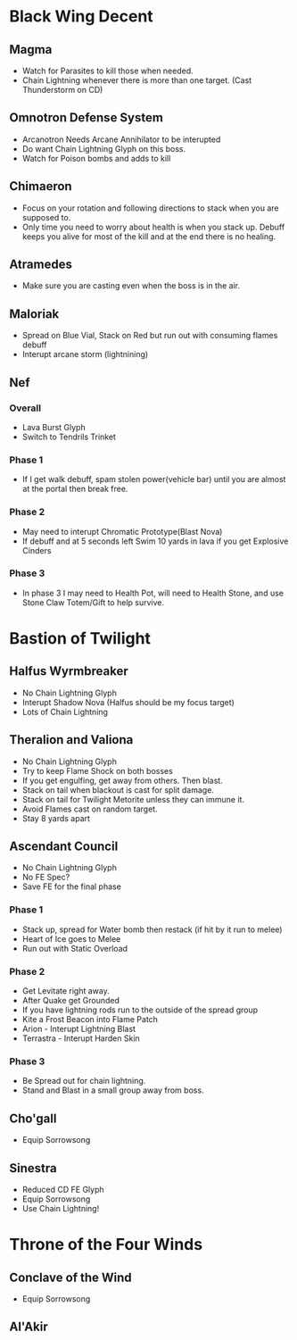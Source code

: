 # Black Wing Decent

## Magma
- Watch for Parasites to kill those when needed. 
- Chain Lightning whenever there is more than one target. (Cast Thunderstorm on CD)

## Omnotron Defense System
- Arcanotron Needs Arcane Annihilator to be interupted
- Do want Chain Lightning Glyph on this boss.
- Watch for Poison bombs and adds to kill

## Chimaeron
- Focus on your rotation and following directions to stack when you are supposed to.
- Only time you need to worry about health is when you stack up. Debuff keeps you alive for most of the kill and at the end there is no healing. 

## Atramedes
- Make sure you are casting even when the boss is in the air.

## Maloriak
- Spread on Blue Vial, Stack on Red but run out with consuming flames debuff
- Interupt arcane storm (lightnining)

## Nef
### Overall
- Lava Burst Glyph
- Switch to Tendrils Trinket
### Phase 1
- If I get walk debuff, spam stolen power(vehicle bar) until you are almost at the portal then break free.
### Phase 2
- May need to interupt Chromatic Prototype(Blast Nova)
- If debuff and at 5 seconds left Swim 10 yards in lava if you get Explosive Cinders
### Phase 3 
- In phase 3 I may need to Health Pot, will need to Health Stone, and use Stone Claw Totem/Gift to help survive.

# Bastion of Twilight

## Halfus Wyrmbreaker
- No Chain Lightning Glyph
- Interupt Shadow Nova (Halfus should be my focus target)
- Lots of Chain Lightning

## Theralion and Valiona
- No Chain Lightning Glyph
- Try to keep Flame Shock on both bosses
- If you get engulfing, get away from others. Then blast.
- Stack on tail when blackout is cast for split damage.
- Stack on tail for Twilight Metorite unless they can immune it.
- Avoid Flames cast on random target.
- Stay 8 yards apart

## Ascendant Council
- No Chain Lightning Glyph
- No FE Spec?
- Save FE for the final phase

### Phase 1
- Stack up, spread for Water bomb then restack (if hit by it run to melee)
- Heart of Ice goes to Melee
- Run out with Static Overload

### Phase 2 
- Get Levitate right away. 
- After Quake get Grounded
- If you have lightning rods run to the outside of the spread group
- Kite a Frost Beacon into Flame Patch
- Arion - Interupt Lightning Blast
- Terrastra - Interupt Harden Skin

### Phase 3
- Be Spread out for chain lightning.
- Stand and Blast in a small group away from boss.


## Cho'gall
- Equip Sorrowsong

## Sinestra
- Reduced CD FE Glyph
- Equip Sorrowsong
- Use Chain Lightning!

# Throne of the Four Winds

## Conclave of the Wind
- Equip Sorrowsong

## Al'Akir
